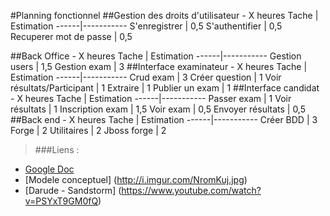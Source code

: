 #Planning fonctionnel
##Gestion des droits d'utilisateur - X heures
Tache | Estimation
------|-----------
S'enregistrer		| 0,5
S'authentifier		| 0,5
Recuperer mot de passe	| 0,5
			
##Back Office - X heures
Tache | Estimation
------|-----------
Gestion users	| 1,5
Gestion exam	| 3
##Interface examinateur - X heures
Tache | Estimation
------|-----------
Crud exam			| 3
Créer question			| 1
Voir résultats/Participant	| 1
Extraire			| 1
Publier un exam			| 1
##Interface candidat - X heures
Tache | Estimation
------|-----------
Passer exam		| 1
Voir résultats		| 1
Inscription exam	| 1,5
Voir exam		| 0,5
Envoyer résultats	| 0,5
##Back end - X heures
Tache | Estimation
------|-----------
Créer BDD	| 3
Forge		| 2
Utilitaires	| 2
Jboss forge	| 2

>###Liens : 
- [Google Doc](https://docs.google.com/spreadsheets/d/1pmiD9kM5kM55hktNjSly0K-xgr1QOzVatO5rABTpCnI/edit?usp=sharing)
- [Modele conceptuel] (http://i.imgur.com/NromKuj.jpg)
- [Darude - Sandstorm] (https://www.youtube.com/watch?v=PSYxT9GM0fQ)

